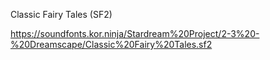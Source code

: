 Classic Fairy Tales (SF2)

https://soundfonts.kor.ninja/Stardream%20Project/2-3%20-%20Dreamscape/Classic%20Fairy%20Tales.sf2